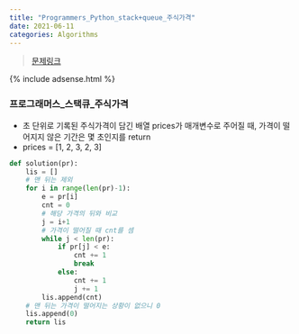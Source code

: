 ```yaml
---
title: "Programmers_Python_stack+queue_주식가격"
date: 2021-06-11
categories: Algorithms
---
```

> [문제링크](https://programmers.co.kr/learn/courses/30/parts/12081)


{% include adsense.html %}


### 프로그래머스_스택큐_주식가격
- 초 단위로 기록된 주식가격이 담긴 배열 prices가 매개변수로 주어질 때, 가격이 떨어지지 않은 기간은 몇 초인지를 return 
- prices = [1, 2, 3, 2, 3]

```python
def solution(pr):
    lis = []
    # 맨 뒤는 제외
    for i in range(len(pr)-1):
        e = pr[i]
        cnt = 0
        # 해당 가격의 뒤와 비교
        j = i+1
        # 가격이 떨어질 때 cnt를 셈
        while j < len(pr):
            if pr[j] < e:
                cnt += 1
                break
            else:
                cnt += 1
                j += 1
        lis.append(cnt)
    # 맨 뒤는 가격이 떨어지는 상황이 없으니 0
    lis.append(0)
    return lis
 ```

